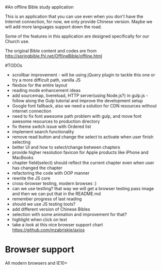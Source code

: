 #An offline Bible study application

This is an application that you can use even when you don't have the Internet connection, for now, we only provide Chinese version. Maybe we will add more languages support down the road.

Some of the features in this application are designed specifically for our Church use.

The original Bible content and codes are from http://springbible.fhl.net/OfflineBible/offline.html


#TODOs
- scrollbar improvement - will be using jQuery plugin to tackle this one or try a more difficult path, vanilla JS
- flexbox for the entire layout
- reading mode enhancement ideas
- add sourcemap, livereload, HTTP server(using Node.js?) in gulp.js - follow along the Gulp tutorial and improve the development setup
- Google font fallback, also we need a solution for CDN resources without internet connection
- need to fix font awesome path problem with gulp, and move font awesome resources to production directory
- fix theme switch issue with Ordered list
- implement search functionality
- remove read button and change the select to activate when user finish selecting
- better UI and how to select/change between chapters
- provide higher resolution favicon for Apple products like iPhone and MacBooks
- chapter field(select) should reflect the current chapter even when user has changed the chapter
- refactoring the code with OOP manner
- rewrite the JS core
- cross-browser testing, modern browses :)
- can we use testling? that way we will get a browser testing pass image and then we can put that in the README.md
- remember progress of last reading
- should we use JS testing tools?
- add different version of Chinese Bibles
- selection with some animation and improvement for that? 
- highlight when click on text
- take a look at this nice browser support chart https://github.com/mzabriskie/axios

# Browser support
All modern browsers and IE10+
